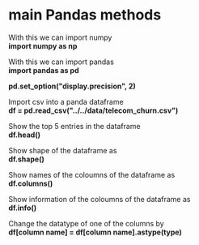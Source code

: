 
# main Pandas methods

<p>With this we can import numpy<br><strong>import numpy as np</strong></p>
<p>With this we can import pandas<br><strong>import pandas as pd</strong></p>
<p><strong>pd.set_option("display.precision", 2)</strong></p>
<p>Import csv into a panda dataframe<br><strong>df = pd.read_csv("../../data/telecom_churn.csv")</strong></p>
<p>Show the top 5 entries in the dataframe<br><strong>df.head()</strong></p>
<p>Show shape of the dataframe as<br><strong>df.shape()</strong></p>
<p>Show names of the coloumns of the dataframe as<br><strong>df.columns()</strong></p>
<p>Show information of the coloumns of the dataframe as<br><strong>df.info()</strong></p>
<p>Change the datatype of one of the columns by<br><strong>df[column name] = df[column name].astype(type)</strong></p>
